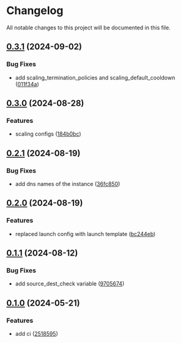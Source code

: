 # Changelog

All notable changes to this project will be documented in this file.

## [0.3.1](https://github.com/zahornyak/terraform-aws-ec2/compare/v0.3.0...v0.3.1) (2024-09-02)


### Bug Fixes

* add scaling_termination_policies and scaling_default_cooldown ([011f34a](https://github.com/zahornyak/terraform-aws-ec2/commit/011f34a4c7849a59bec21ed1f070c34acaa31ddf))

## [0.3.0](https://github.com/zahornyak/terraform-aws-ec2/compare/v0.2.1...v0.3.0) (2024-08-28)


### Features

* scaling configs ([184b0bc](https://github.com/zahornyak/terraform-aws-ec2/commit/184b0bcf975d0b762ca7b0848f3f7f47fe836846))

## [0.2.1](https://github.com/zahornyak/terraform-aws-ec2/compare/v0.2.0...v0.2.1) (2024-08-19)


### Bug Fixes

* add dns names of the instance ([36fc850](https://github.com/zahornyak/terraform-aws-ec2/commit/36fc850f8c82bbb5524fd2e42d0ea39798c37c6b))

## [0.2.0](https://github.com/zahornyak/terraform-aws-ec2/compare/v0.1.1...v0.2.0) (2024-08-19)


### Features

* replaced launch config with launch template ([bc244eb](https://github.com/zahornyak/terraform-aws-ec2/commit/bc244eb9cc0fa8ac7b4869bc5548f03c435f2525))

## [0.1.1](https://github.com/zahornyak/terraform-aws-ec2/compare/v0.1.0...v0.1.1) (2024-08-12)


### Bug Fixes

* add source_dest_check variable ([9705674](https://github.com/zahornyak/terraform-aws-ec2/commit/97056746fa1e33889b5752fc92f0858b7ad47bb3))

## [0.1.0](https://github.com/zahornyak/terraform-aws-ec2/compare/v0.0.13...v0.1.0) (2024-05-21)


### Features

* add ci ([2518595](https://github.com/zahornyak/terraform-aws-ec2/commit/2518595d5b68cc05027620729c87ef7e2b0ceaa3))
